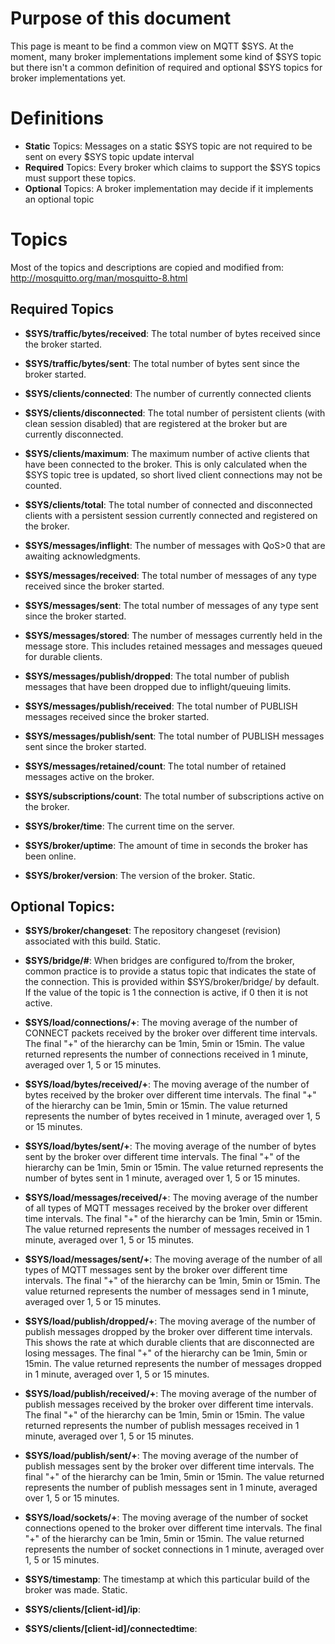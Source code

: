 # Purpose of this document

This page is meant to be find a common view on MQTT $SYS. At the moment, many broker implementations implement some kind of $SYS topic but there isn't a common definition of required and optional $SYS topics for broker implementations yet. 

# Definitions
* **Static** Topics: Messages on a static $SYS topic are not required to be sent on every $SYS topic update interval
* **Required** Topics: Every broker which claims to support the $SYS topics must support these topics. 
* **Optional** Topics: A broker implementation may decide if it implements an optional topic


# Topics

Most of the topics and descriptions are copied and modified from: http://mosquitto.org/man/mosquitto-8.html

## Required Topics

* **$SYS/traffic/bytes/received**:
The total number of bytes received since the broker started.

* **$SYS/traffic/bytes/sent**:
The total number of bytes sent since the broker started.

* **$SYS/clients/connected**:
The number of currently connected clients

* **$SYS/clients/disconnected**:
The total number of persistent clients (with clean session disabled) that are registered at the broker but are currently disconnected.

* **$SYS/clients/maximum**:
The maximum number of active clients that have been connected to the broker. This is only calculated when the $SYS topic tree is updated, so short lived client connections may not be counted.

* **$SYS/clients/total**:
The total number of connected and disconnected clients with a persistent session currently connected and registered on the broker.

* **$SYS/messages/inflight**:
The number of messages with QoS>0 that are awaiting acknowledgments.

* **$SYS/messages/received**:
The total number of messages of any type received since the broker started.

* **$SYS/messages/sent**:
The total number of messages of any type sent since the broker started.

* **$SYS/messages/stored**:
The number of messages currently held in the message store. This includes retained messages and messages queued for durable clients.

* **$SYS/messages/publish/dropped**:
The total number of publish messages that have been dropped due to inflight/queuing limits.

* **$SYS/messages/publish/received**:
The total number of PUBLISH messages received since the broker started.

* **$SYS/messages/publish/sent**:
The total number of PUBLISH messages sent since the broker started.

* **$SYS/messages/retained/count**:
The total number of retained messages active on the broker.

* **$SYS/subscriptions/count**:
The total number of subscriptions active on the broker.

* **$SYS/broker/time**:
The current time on the server.

* **$SYS/broker/uptime**:
The amount of time in seconds the broker has been online.

* **$SYS/broker/version**:
The version of the broker. Static.

## Optional Topics:

* **$SYS/broker/changeset**:
The repository changeset (revision) associated with this build. Static.

* **$SYS/bridge/#**:
When bridges are configured to/from the broker, common practice is to provide a status topic that indicates the state of the connection. This is provided within $SYS/broker/bridge/ by default. If the value of the topic is 1 the connection is active, if 0 then it is not active.

* **$SYS/load/connections/+**:
The moving average of the number of CONNECT packets received by the broker over different time intervals. The final "+" of the hierarchy can be 1min, 5min or 15min. The value returned represents the number of connections received in 1 minute, averaged over 1, 5 or 15 minutes.

* **$SYS/load/bytes/received/+**:
The moving average of the number of bytes received by the broker over different time intervals. The final "+" of the hierarchy can be 1min, 5min or 15min. The value returned represents the number of bytes received in 1 minute, averaged over 1, 5 or 15 minutes.

* **$SYS/load/bytes/sent/+**:
The moving average of the number of bytes sent by the broker over different time intervals. The final "+" of the hierarchy can be 1min, 5min or 15min. The value returned represents the number of bytes sent in 1 minute, averaged over 1, 5 or 15 minutes.

* **$SYS/load/messages/received/+**:
The moving average of the number of all types of MQTT messages received by the broker over different time intervals. The final "+" of the hierarchy can be 1min, 5min or 15min. The value returned represents the number of messages received in 1 minute, averaged over 1, 5 or 15 minutes.

* **$SYS/load/messages/sent/+**:
The moving average of the number of all types of MQTT messages sent by the broker over different time intervals. The final "+" of the hierarchy can be 1min, 5min or 15min. The value returned represents the number of messages send in 1 minute, averaged over 1, 5 or 15 minutes.

* **$SYS/load/publish/dropped/+**:
The moving average of the number of publish messages dropped by the broker over different time intervals. This shows the rate at which durable clients that are disconnected are losing messages. The final "+" of the hierarchy can be 1min, 5min or 15min. The value returned represents the number of messages dropped in 1 minute, averaged over 1, 5 or 15 minutes.

* **$SYS/load/publish/received/+**:
The moving average of the number of publish messages received by the broker over different time intervals. The final "+" of the hierarchy can be 1min, 5min or 15min. The value returned represents the number of publish messages received in 1 minute, averaged over 1, 5 or 15 minutes.

* **$SYS/load/publish/sent/+**:
The moving average of the number of publish messages sent by the broker over different time intervals. The final "+" of the hierarchy can be 1min, 5min or 15min. The value returned represents the number of publish messages sent in 1 minute, averaged over 1, 5 or 15 minutes.

* **$SYS/load/sockets/+**:
The moving average of the number of socket connections opened to the broker over different time intervals. The final "+" of the hierarchy can be 1min, 5min or 15min. The value returned represents the number of socket connections in 1 minute, averaged over 1, 5 or 15 minutes.

* **$SYS/timestamp**:
The timestamp at which this particular build of the broker was made. Static.

* **$SYS/clients/[client-id]/ip**:
* **$SYS/clients/[client-id]/connectedtime**:
